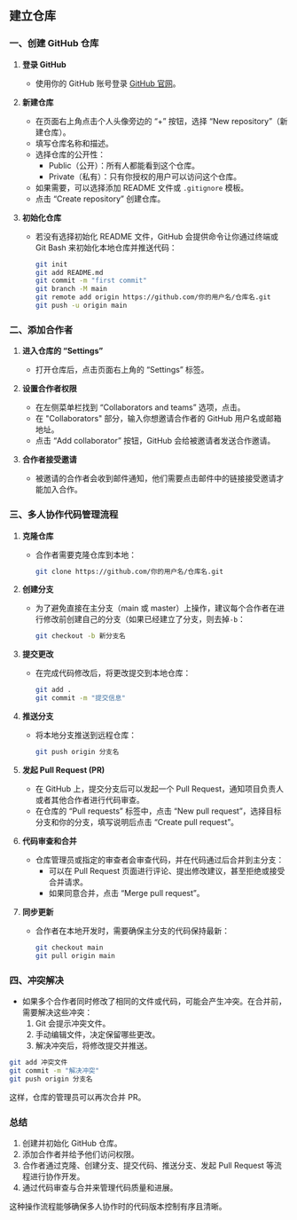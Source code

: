 ## 建立仓库

### 一、创建 GitHub 仓库

1. **登录 GitHub**

   - 使用你的 GitHub 账号登录 [GitHub 官网](https://github.com)。

2. **新建仓库**

   - 在页面右上角点击个人头像旁边的 “+” 按钮，选择 “New repository”（新建仓库）。
   - 填写仓库名称和描述。
   - 选择仓库的公开性：
     - Public（公开）：所有人都能看到这个仓库。
     - Private（私有）：只有你授权的用户可以访问这个仓库。
   - 如果需要，可以选择添加 README 文件或 `.gitignore` 模板。
   - 点击 “Create repository” 创建仓库。

3. **初始化仓库**

   - 若没有选择初始化 README 文件，GitHub 会提供命令让你通过终端或 Git Bash 来初始化本地仓库并推送代码：

     ```bash
     git init
     git add README.md
     git commit -m "first commit"
     git branch -M main
     git remote add origin https://github.com/你的用户名/仓库名.git
     git push -u origin main
     ```

### 二、添加合作者

1. **进入仓库的 “Settings”**
   - 打开仓库后，点击页面右上角的 “Settings” 标签。

2. **设置合作者权限**
   - 在左侧菜单栏找到 “Collaborators and teams” 选项，点击。
   - 在 "Collaborators" 部分，输入你想邀请合作者的 GitHub 用户名或邮箱地址。
   - 点击 “Add collaborator” 按钮，GitHub 会给被邀请者发送合作邀请。

3. **合作者接受邀请**
   - 被邀请的合作者会收到邮件通知，他们需要点击邮件中的链接接受邀请才能加入合作。

### 三、多人协作代码管理流程

1. **克隆仓库**

   - 合作者需要克隆仓库到本地：

     ```bash
     git clone https://github.com/你的用户名/仓库名.git
     ```

2. **创建分支**

   - 为了避免直接在主分支（main 或 master）上操作，建议每个合作者在进行修改前创建自己的分支（如果已经建立了分支，则去掉`-b`：

     ```bash
     git checkout -b 新分支名
     ```

3. **提交更改**

   - 在完成代码修改后，将更改提交到本地仓库：

     ```bash
     git add .
     git commit -m "提交信息"
     ```

4. **推送分支**

   - 将本地分支推送到远程仓库：

     ```bash
     git push origin 分支名
     ```

5. **发起 Pull Request (PR)**

   - 在 GitHub 上，提交分支后可以发起一个 Pull Request，通知项目负责人或者其他合作者进行代码审查。
   - 在仓库的 “Pull requests” 标签中，点击 “New pull request”，选择目标分支和你的分支，填写说明后点击 “Create pull request”。

6. **代码审查和合并**

   - 仓库管理员或指定的审查者会审查代码，并在代码通过后合并到主分支：
     - 可以在 Pull Request 页面进行评论、提出修改建议，甚至拒绝或接受合并请求。
     - 如果同意合并，点击 “Merge pull request”。

7. **同步更新**

   - 合作者在本地开发时，需要确保主分支的代码保持最新：

     ```bash
     git checkout main
     git pull origin main
     ```

### 四、冲突解决

- 如果多个合作者同时修改了相同的文件或代码，可能会产生冲突。在合并前，需要解决这些冲突：
  1. Git 会提示冲突文件。
  2. 手动编辑文件，决定保留哪些更改。
  3. 解决冲突后，将修改提交并推送。

```bash
git add 冲突文件
git commit -m "解决冲突"
git push origin 分支名
```

这样，仓库的管理员可以再次合并 PR。

### 总结

1. 创建并初始化 GitHub 仓库。
2. 添加合作者并给予他们访问权限。
3. 合作者通过克隆、创建分支、提交代码、推送分支、发起 Pull Request 等流程进行协作开发。
4. 通过代码审查与合并来管理代码质量和进展。

这种操作流程能够确保多人协作时的代码版本控制有序且清晰。


